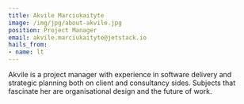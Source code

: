 ```yaml
---
title: Akvile Marciukaityte
image: /img/jpg/about-akvile.jpg
position: Project Manager
email: akvile.marciukaityte@jetstack.io
hails_from:
- name: lt
---
```


Akvile is a project manager with experience in software delivery and strategic
planning both on client and consultancy sides. Subjects that fascinate her are
organisational design and the future of work.

